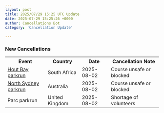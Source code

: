 ```yaml
---
layout: post
title: 2025/07/29 15:25 UTC Update
date: 2025-07-29 15:25:26 +0000
author: Cancellations Bot
category: 'Cancellation Update'

---
```


<h3>New Cancellations</h3>
<div class='hscrollable'>
<table style='width: 100%'>
    <tr>
        <th>Event</th>
        <th>Country</th>
        <th>Date</th>
        <th>Cancellation Note</th>
    </tr>
    <tr>
        <td><a href="https://www.parkrun.co.za/houtbay">Hout Bay parkrun</a></td>
        <td>South Africa</td>
        <td>2025-08-02</td>
        <td>Course unsafe or blocked</td>
    </tr>
    <tr>
        <td><a href="https://www.parkrun.com.au/northsydney">North Sydney parkrun</a></td>
        <td>Australia</td>
        <td>2025-08-02</td>
        <td>Course unsafe or blocked</td>
    </tr>
    <tr>
        <td>Parc parkrun</td>
        <td>United Kingdom</td>
        <td>2025-08-02</td>
        <td>Shortage of volunteers</td>
    </tr>
</table>
</div>
